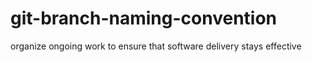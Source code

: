 # git-branch-naming-convention
organize ongoing work to ensure that software delivery stays effective
